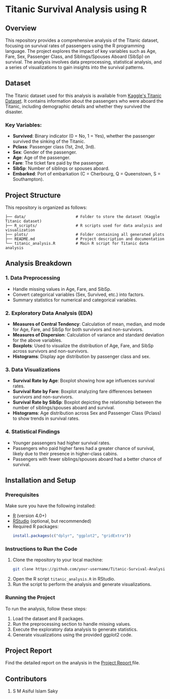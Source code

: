 # Titanic Survival Analysis using R

## Overview
This repository provides a comprehensive analysis of the Titanic dataset, focusing on survival rates of passengers using the R programming language. The project explores the impact of key variables such as Age, Fare, Sex, Passenger Class, and Siblings/Spouses Aboard (SibSp) on survival. The analysis involves data preprocessing, statistical analysis, and a series of visualizations to gain insights into the survival patterns.

## Dataset
The Titanic dataset used for this analysis is available from [Kaggle's Titanic Dataset](https://www.kaggle.com/c/titanic/data). It contains information about the passengers who were aboard the Titanic, including demographic details and whether they survived the disaster.

### Key Variables:
- **Survived**: Binary indicator (0 = No, 1 = Yes), whether the passenger survived the sinking of the Titanic.
- **Pclass**: Passenger class (1st, 2nd, 3rd).
- **Sex**: Gender of the passenger.
- **Age**: Age of the passenger.
- **Fare**: The ticket fare paid by the passenger.
- **SibSp**: Number of siblings or spouses aboard.
- **Embarked**: Port of embarkation (C = Cherbourg, Q = Queenstown, S = Southampton).

## Project Structure
This repository is organized as follows:

```plaintext
├── data/                      # Folder to store the dataset (Kaggle Titanic dataset)
├── R_scripts/                 # R scripts used for data analysis and visualization
├── plots/                     # Folder containing all generated plots
├── README.md                  # Project description and documentation
└── titanic_analysis.R         # Main R script for Titanic data analysis
```

## Analysis Breakdown

### 1. **Data Preprocessing**
   - Handle missing values in Age, Fare, and SibSp.
   - Convert categorical variables (Sex, Survived, etc.) into factors.
   - Summary statistics for numerical and categorical variables.

### 2. **Exploratory Data Analysis (EDA)**
   - **Measures of Central Tendency**: Calculation of mean, median, and mode for Age, Fare, and SibSp for both survivors and non-survivors.
   - **Measures of Dispersion**: Calculation of variance and standard deviation for the above variables.
   - **Boxplots**: Used to visualize the distribution of Age, Fare, and SibSp across survivors and non-survivors.
   - **Histograms**: Display age distribution by passenger class and sex.

### 3. **Data Visualizations**
   - **Survival Rate by Age**: Boxplot showing how age influences survival rates.
   - **Survival Rate by Fare**: Boxplot analyzing fare differences between survivors and non-survivors.
   - **Survival Rate by SibSp**: Boxplot depicting the relationship between the number of siblings/spouses aboard and survival.
   - **Histograms**: Age distribution across Sex and Passenger Class (Pclass) to show trends in survival rates.

### 4. **Statistical Findings**
   - Younger passengers had higher survival rates.
   - Passengers who paid higher fares had a greater chance of survival, likely due to their presence in higher-class cabins.
   - Passengers with fewer siblings/spouses aboard had a better chance of survival.

## Installation and Setup

### Prerequisites
Make sure you have the following installed:
- [R](https://cran.r-project.org/) (version 4.0+)
- [RStudio](https://rstudio.com/products/rstudio/download/) (optional, but recommended)
- Required R packages:
  ```R
  install.packages(c("dplyr", "ggplot2", "gridExtra"))
  ```

### Instructions to Run the Code
1. Clone the repository to your local machine:
   ```bash
   git clone https://github.com/your-username/Titanic-Survival-Analysis.git
   ```
2. Open the R script `titanic_analysis.R` in RStudio.
3. Run the script to perform the analysis and generate visualizations.

### Running the Project
To run the analysis, follow these steps:
1. Load the dataset and R packages.
2. Run the preprocessing section to handle missing values.
3. Execute the exploratory data analysis to generate statistics.
4. Generate visualizations using the provided ggplot2 code.

## Project Report
Find the detailed report on the analysis in the <a href="https://github.com/saky-semicolon/Titanic-Survival-Analysis-using-R/blob/master/Project%20Report_Titanic%20Survival%20Analysis%20usinng%20R.pdf"> Project Report </a> file.


## Contributors
1. S M Asiful Islam Saky